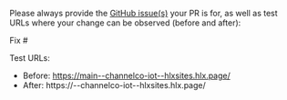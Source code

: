 Please always provide the [GitHub issue(s)](../issues) your PR is for, as well as test URLs where your change can be observed (before and after):

Fix #<gh-issue-id>

Test URLs:
- Before: https://main--channelco-iot--hlxsites.hlx.page/
- After: https://<branch>--channelco-iot--hlxsites.hlx.page/
